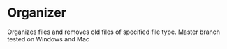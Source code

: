 # Organizer
Organizes files and removes old files of specified file type. Master branch tested on Windows and Mac
